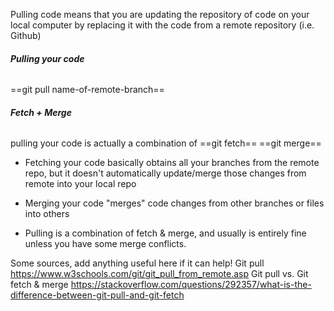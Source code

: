 Pulling code means that you are updating the repository of code on your local computer by replacing it with the code from a remote repository (i.e. Github)

###### **Pulling your code**
==git pull name-of-remote-branch==

###### **Fetch + Merge**
pulling your code is actually a combination of 
==git fetch==
==git merge==

- Fetching your code basically obtains all your branches from the remote repo, but it doesn't automatically update/merge those changes from remote into your local repo

- Merging your code "merges" code changes from other branches or files into others

- Pulling is a combination of fetch & merge, and usually is entirely fine unless you have some merge conflicts.

Some sources, add anything useful here if it can help!
Git pull
https://www.w3schools.com/git/git_pull_from_remote.asp
Git pull vs. Git fetch & merge
https://stackoverflow.com/questions/292357/what-is-the-difference-between-git-pull-and-git-fetch



